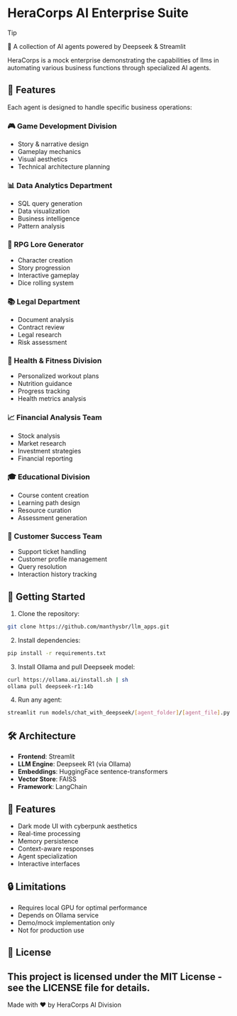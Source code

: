 # HeraCorps AI Enterprise Suite
> [!TIP]
> 🤖 A collection of AI agents powered by Deepseek & Streamlit

HeraCorps is a mock enterprise demonstrating the capabilities of llms in automating various business functions through specialized AI agents.

## 🌟 Features

Each agent is designed to handle specific business operations:

### 🎮 Game Development Division
- Story & narrative design
- Gameplay mechanics
- Visual aesthetics
- Technical architecture planning

### 📊 Data Analytics Department
- SQL query generation
- Data visualization
- Business intelligence
- Pattern analysis

### 🎲 RPG Lore Generator
- Character creation
- Story progression
- Interactive gameplay
- Dice rolling system

### 📚 Legal Department
- Document analysis
- Contract review
- Legal research
- Risk assessment

### 💪 Health & Fitness Division
- Personalized workout plans
- Nutrition guidance
- Progress tracking
- Health metrics analysis

### 📈 Financial Analysis Team
- Stock analysis
- Market research
- Investment strategies
- Financial reporting

### 🎓 Educational Division
- Course content creation
- Learning path design
- Resource curation
- Assessment generation

### 🤝 Customer Success Team
- Support ticket handling
- Customer profile management
- Query resolution
- Interaction history tracking

## 🚀 Getting Started

1. Clone the repository:
```bash
git clone https://github.com/manthysbr/llm_apps.git
```

2. Install dependencies:
```bash
pip install -r requirements.txt
```

3. Install Ollama and pull Deepseek model:
```bash
curl https://ollama.ai/install.sh | sh
ollama pull deepseek-r1:14b
```

4. Run any agent:
```bash
streamlit run models/chat_with_deepseek/[agent_folder]/[agent_file].py
```

## 🛠️ Architecture

- **Frontend**: Streamlit
- **LLM Engine**: Deepseek R1 (via Ollama)
- **Embeddings**: HuggingFace sentence-transformers
- **Vector Store**: FAISS
- **Framework**: LangChain

## 🎨 Features

- Dark mode UI with cyberpunk aesthetics
- Real-time processing
- Memory persistence
- Context-aware responses
- Agent specialization
- Interactive interfaces

## 🔒 Limitations

- Requires local GPU for optimal performance
- Depends on Ollama service
- Demo/mock implementation only
- Not for production use

## 📜 License

This project is licensed under the MIT License - see the LICENSE file for details.
---
Made with ❤️ by HeraCorps AI Division
